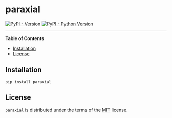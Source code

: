 # paraxial

[![PyPI - Version](https://img.shields.io/pypi/v/paraxial.svg)](https://pypi.org/project/paraxial)
[![PyPI - Python Version](https://img.shields.io/pypi/pyversions/paraxial.svg)](https://pypi.org/project/paraxial)

-----

**Table of Contents**

- [Installation](#installation)
- [License](#license)

## Installation

```console
pip install paraxial
```

## License

`paraxial` is distributed under the terms of the [MIT](https://spdx.org/licenses/MIT.html) license.
